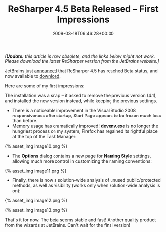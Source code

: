 ﻿---
title: 'ReSharper 4.5 Beta Released – First Impressions'
date: 2009-03-18T06:46:28+00:00
---
_[**Update:** this article is now obsolete, and the links below might not work. Please download the latest ReSharper version from the JetBrains website.]_

JetBrains just <a href="http://www.jetbrains.com/resharper/beta.html" target="_blank">announced</a> that ReSharper 4.5 has reached Beta status, and now available to <a href="http://download.jetbrains.com/resharper/ReSharperSetup.4.5.1208.6.msi" target="_blank">download</a>.

<!-- more -->

Here are some of my first impressions:

The installation was a snap &ndash; it asked to remove the previous version (4.1), and installed the new version instead, while keeping the previous settings.
  * There is a noticeable improvement in the Visual Studio 2008 responsiveness after startup, Start Page appears to be frozen much less than before.
  * Memory usage has dramatically improved! **devenv.exe** is no longer the hungriest process on my system, Firefox has regained its rightful place at the top of the Task Manager:

  {% asset_img image10.png %}

  * The **Options** dialog contains a new page for **Naming Style** settings, allowing much more control in customizing the naming conventions:

  {% asset_img image11.png %}

  * Finally, there is now a solution-wide analysis of unused public/protected methods, as well as visibility (works only when solution-wide analysis is on):

  {% asset_img image12.png %}

  {% asset_img image13.png %}

That's it for now. The beta seems stable and fast! Another quality product from the wizards at JetBrains. Can't wait for the final version!
